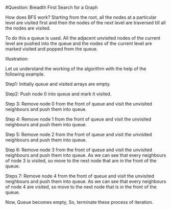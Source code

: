 #Question: Breadth First Search for a Graph

How does BFS work?
Starting from the root, all the nodes at a particular level are visited first and then the nodes of the next level are traversed till all the nodes are visited.

To do this a queue is used. All the adjacent unvisited nodes of the current level are pushed into the queue and the nodes of the current level are marked visited and popped from the queue.

Illustration:

Let us understand the working of the algorithm with the help of the following example.

Step1: Initially queue and visited arrays are empty.

Step2: Push node 0 into queue and mark it visited.

Step 3: Remove node 0 from the front of queue and visit the unvisited neighbours and push them into queue.

Step 4: Remove node 1 from the front of queue and visit the unvisited neighbours and push them into queue.

Step 5: Remove node 2 from the front of queue and visit the unvisited neighbours and push them into queue.

Step 6: Remove node 3 from the front of queue and visit the unvisited neighbours and push them into queue. 
As we can see that every neighbours of node 3 is visited, so move to the next node that are in the front of the queue.

Steps 7: Remove node 4 from the front of queue and visit the unvisited neighbours and push them into queue. 
As we can see that every neighbours of node 4 are visited, so move to the next node that is in the front of the queue.

Now, Queue becomes empty, So, terminate these process of iteration.